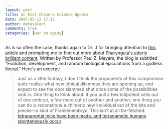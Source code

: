 ```yaml
---
layout: post
title: An Evil Chimera Science Update
date: 2007-05-12 17:15
author: metavalent
comments: true
categories: [war on aging]
---
```

As is so often the case, thanks again to Dr. J for bringing attention to <a href="http://www.jhu.edu/~gazette/2006/06feb06/06down.html">this article</a> and prompting me to find out more about <a href="http://scienceblogs.com/pharyngula/2006/08/michael_gerson_and_the_new_rep.php">Pharyngula's utterly brilliant content</a>. Written by Professor Paul Z. Meyers, the blog is subtitled "Evolution, development, and random biological ejaculations from a godless liberal." Here's an excerpt:<blockquote>Just as a little fantasy, I don't think the proponents of this compromise quite realize what new ethical dilemmas they are opening up, and expect to see the door slammed shut once some of the possibilities sink in. One thing to think about: if you pull a few totipotent cells out of one embryo, a few more out of another and another, one thing you can do is reconstitute a chimeric new individual out of the bits and pieces—a kind of Frankenembryo. This isn't at all far-fetched: <a href="http://home.comcast.net/~john.kimball1/BiologyPages/M/Mosaics.html">tetraparental mice have been made, and tetragametic humans spontaneously occur</a>.</blockquote>



